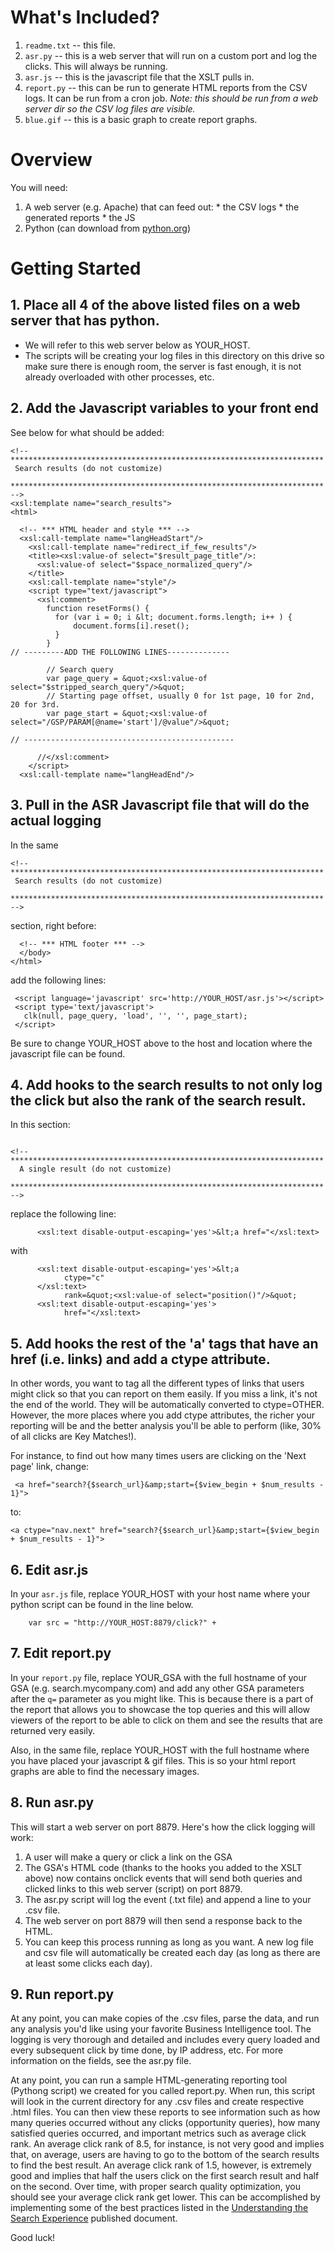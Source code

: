 # What's Included? #

  1. `readme.txt` -- this file.
  1. `asr.py` -- this is a web server that will run on a custom port and log the clicks. This will always be running.
  1. `asr.js` -- this is the javascript file that the XSLT pulls in.
  1. `report.py` -- this can be run to generate HTML reports from the CSV logs.  It can be run from a cron job.  _Note: this should be run from a web server dir so the CSV log files are visible._
  1. `blue.gif` -- this is a basic graph to create report graphs.

# Overview #

You will need:
  1. A web server (e.g. Apache) that can feed out:
    * the CSV logs
    * the generated reports
    * the JS
  1. Python (can download from [python.org](http://python.org))

# Getting Started #
## 1. Place all 4 of the above listed files on a web server that has python. ##
  * We will refer to this web server below as YOUR\_HOST.
  * The scripts will be creating your log files in this directory on this drive so make sure there is enough room, the server is fast enough, it is not already overloaded with other processes, etc.

## 2. Add the Javascript variables to your front end ##

See below for what should be added:
```
<!-- **********************************************************************
 Search results (do not customize)
     ********************************************************************** -->
<xsl:template name="search_results">
<html>

  <!-- *** HTML header and style *** -->
  <xsl:call-template name="langHeadStart"/>
    <xsl:call-template name="redirect_if_few_results"/>
    <title><xsl:value-of select="$result_page_title"/>:
      <xsl:value-of select="$space_normalized_query"/>
    </title>
    <xsl:call-template name="style"/>
    <script type="text/javascript">
      <xsl:comment>
        function resetForms() {
          for (var i = 0; i &lt; document.forms.length; i++ ) {
              document.forms[i].reset();
          }
        }
// ---------ADD THE FOLLOWING LINES--------------

        // Search query
        var page_query = &quot;<xsl:value-of select="$stripped_search_query"/>&quot;
        // Starting page offset, usually 0 for 1st page, 10 for 2nd, 20 for 3rd.
        var page_start = &quot;<xsl:value-of select="/GSP/PARAM[@name='start']/@value"/>&quot;

// -----------------------------------------------

      //</xsl:comment>
    </script>
  <xsl:call-template name="langHeadEnd"/>
```

## 3. Pull in the ASR Javascript file that will do the actual logging ##

In the same
```
<!-- **********************************************************************
 Search results (do not customize)
     ********************************************************************** -->
```

section, right before:

```
  <!-- *** HTML footer *** -->
  </body>
</html>
```

add the following lines:
```
 <script language='javascript' src='http://YOUR_HOST/asr.js'></script>
 <script type='text/javascript'>
   clk(null, page_query, 'load', '', '', page_start);
 </script>

```

Be sure to change YOUR\_HOST above to the host and location where the javascript file can be found.

## 4. Add hooks to the search results to not only log the click but also the rank of the search result. ##

In this section:
```

<!-- **********************************************************************
  A single result (do not customize)
     ********************************************************************** -->
```

replace the following line:

```
      <xsl:text disable-output-escaping='yes'>&lt;a href="</xsl:text>
```

with

```
      <xsl:text disable-output-escaping='yes'>&lt;a
            ctype="c"
      </xsl:text>
            rank=&quot;<xsl:value-of select="position()"/>&quot;
      <xsl:text disable-output-escaping='yes'>
            href="</xsl:text>
```

## 5. Add hooks the rest of the 'a' tags that have an href (i.e. links) and add a ctype attribute. ##

In other words, you want to tag all the different types of links that users might click so that you can report on them easily.  If you miss a link, it's not the end of the world.  They will be automatically converted to ctype=OTHER.  However, the more places where you add ctype attributes, the richer your reporting will be and the better analysis you'll be able to perform (like, 30% of all clicks are Key Matches!).

For instance, to find out how many times users are clicking on the 'Next page' link, change:
```
 <a href="search?{$search_url}&amp;start={$view_begin + $num_results - 1}">
```

to:

```
<a ctype="nav.next" href="search?{$search_url}&amp;start={$view_begin + $num_results - 1}">
```

## 6. Edit asr.js ##
In your `asr.js` file, replace YOUR\_HOST with your host name where your python script can be found in the line below.

```
    var src = "http://YOUR_HOST:8879/click?" + 
```

## 7. Edit report.py ##
In your `report.py` file, replace YOUR\_GSA with the full hostname of your GSA (e.g. search.mycompany.com) and add any other GSA parameters after the `q=` parameter as you might like.  This is because there is a part of the report that allows you to showcase the top queries and this will allow viewers of the report to be able to click on them and see the results that are returned very easily.

Also, in the same file, replace YOUR\_HOST with the full hostname where you have placed your javascript & gif files.  This is so your html report graphs are able to find the necessary images.

## 8. Run asr.py ##
This will start a web server on port 8879.  Here's how the click logging will work:
  1. A user will make a query or click a link on the GSA
  1. The GSA's HTML code (thanks to the hooks you added to the XSLT above) now contains onclick events that will send both queries and clicked links to this web server (script) on port 8879.
  1. The asr.py script will log the event (.txt file) and append a line to your .csv file.
  1. The web server on port 8879 will then send a response back to the HTML.
  1. You can keep this process running as long as you want.  A new log file and csv file will automatically be created each day (as long as there are at least some clicks each day).

## 9. Run report.py ##
At any point, you can make copies of the .csv files, parse the data, and run any analysis you'd like using your favorite Business Intelligence tool.  The logging is very thorough and detailed and includes every query loaded and every subsequent click by time done, by IP address, etc.  For more information on the fields, see the asr.py file.

At any point, you can run a sample HTML-generating reporting tool (Pythong script) we created for you called report.py.  When run, this script will look in the current directory for any .csv files and create respective .html files.  You can then view these reports to see information such as how many queries occurred without any clicks (opportunity queries), how many satisfied queries occurred, and important metrics such as average click rank.  An average click rank of 8.5, for instance, is not very good and implies that, on average, users are having to go to the bottom of the search results to find the best result.  An average click rank of 1.5, however, is extremely good and implies that half the users click on the first search result and half on the second.  Over time, with proper search quality optimization, you should see your average click rank get lower.  This can be accomplished by implementing some of the best practices listed in the [Understanding the Search Experience](http://code.google.com/apis/searchappliance/documentation/50/admin_searchexp/ce_understanding.html) published document.

Good luck!